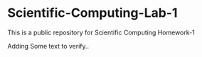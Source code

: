 # Scientific-Computing-Lab-1
This is a public repository for Scientific Computing Homework-1  

Adding Some text to verify..
